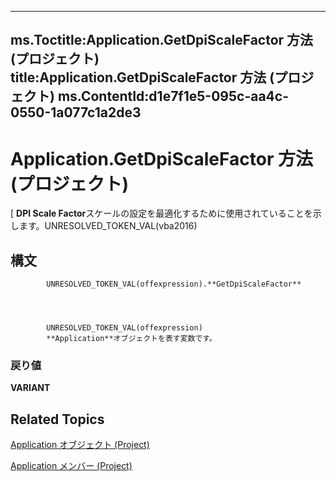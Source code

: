 

---
ms.Toctitle:Application.GetDpiScaleFactor 方法 (プロジェクト)
title:Application.GetDpiScaleFactor 方法 (プロジェクト)
ms.ContentId:d1e7f1e5-095c-aa4c-0550-1a077c1a2de3
---
# Application.GetDpiScaleFactor 方法 (プロジェクト)




[ **DPI Scale Factor**スケールの設定を最適化するために使用されていることを示します。UNRESOLVED_TOKEN_VAL(vba2016)

## 構文

            UNRESOLVED_TOKEN_VAL(offexpression).**GetDpiScaleFactor**




            UNRESOLVED_TOKEN_VAL(offexpression)
            **Application**オブジェクトを表す変数です。

### 戻り値
**VARIANT**





## Related Topics

[Application オブジェクト (Project)](8eb91712-7784-a102-38c0-19bb056c27e9.md)

[Application メンバー (Project)](e6bd38e6-ef67-cf29-b439-a6b732e99a1c.md)




